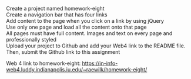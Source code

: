Create a project named homework-eight <br>
Create a navigation bar that has four links<br>
Add content to the page when you click on a link by using jQuery<br>
Use only one page and load all the content onto that page<br>
All pages must have full content. Images and text on every page and professionally styled<br>
Upload your project to Github and add your Web4 link to the README file. Then, submit the Github link to this assignment<br>

Web 4 link to homework-eight: https://in-info-web4.luddy.indianapolis.iu.edu/~raewilk/homework-eight/
